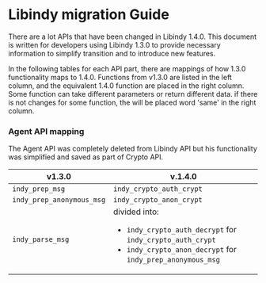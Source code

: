 # Libindy migration Guide

There are a lot APIs that have been changed in Libindy 1.4.0.
This document is written for developers using Libindy 1.3.0 to provide necessary information 
to simplify transition and to introduce new features.

In the following tables for each API part, there are mappings of how 1.3.0 functionality maps to 1.4.0. 
Functions from v1.3.0 are listed in the left column, and the equivalent 1.4.0 function are placed in the right column. 
Some function can take different parameters or return different data.
if there is not changes for some function, the will be placed word 'same' in the right column.

### Agent API mapping
The Agent API was completely deleted from Libindy API but his functionality was simplified and saved as part of Crypto API.

v1.3.0 | v.1.4.0
------------ | -------------
```indy_prep_msg``` | ```indy_crypto_auth_crypt```
```indy_prep_anonymous_msg``` | ```indy_crypto_anon_crypt```
```indy_parse_msg``` | divided into: <ul><li>```indy_crypto_auth_decrypt``` for ```indy_crypto_auth_crypt```</li><li>```indy_crypto_anon_decrypt``` for ```indy_prep_anonymous_msg```</li></ul>
                                    
                
